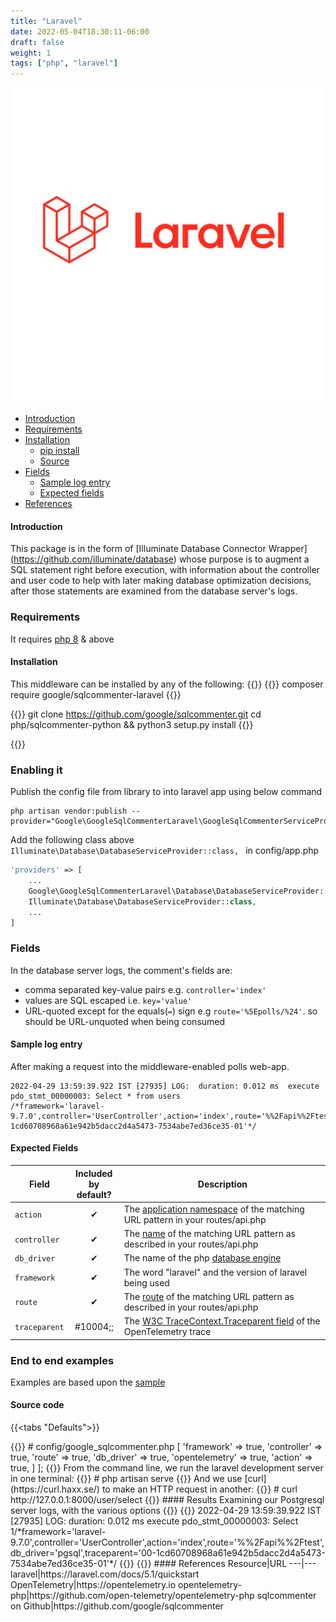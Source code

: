 ```yaml
---
title: "Laravel"
date: 2022-05-04T18:30:11-06:00
draft: false
weight: 1
tags: ["php", "laravel"]
---
```


![](/images/laravel-logo.jpeg)

- [Introduction](#introduction)
- [Requirements](#requirements)
- [Installation](#installation)
    - [pip install](#pip-install)
    - [Source](#source)
- [Fields](#fields)
    - [Sample log entry](#sample-log-entry)
    - [Expected fields](#expected-fields)
- [References](#references)

#### Introduction

This package is in the form of [Illuminate Database Connector Wrapper] (https://github.com/illuminate/database) whose purpose is to augment a SQL statement right before execution, with information about the controller and user code to help with later making database optimization decisions, after those statements are examined from the database server's logs.

### Requirements

It requires [php 8](https://www.php.net) & above

#### Installation
This middleware can be installed by any of the following:
{{<tabs composer source>}}
{{<highlight shell>}}
composer require google/sqlcommenter-laravel
{{</highlight>}}

{{<highlight shell>}}
git clone https://github.com/google/sqlcommenter.git
cd php/sqlcommenter-python && python3 setup.py install
{{</highlight>}}

{{</tabs>}}

### Enabling it

Publish the config file from library to into laravel app using below command

```shell
php artisan vendor:publish --provider="Google\GoogleSqlCommenterLaravel\GoogleSqlCommenterServiceProvider"

```

Add the following class above ``Illuminate\Database\DatabaseServiceProvider::class,
`` in config/app.php
```php
'providers' => [
    ...
    Google\GoogleSqlCommenterLaravel\Database\DatabaseServiceProvider::class,
    Illuminate\Database\DatabaseServiceProvider::class,
    ...
]
```


### Fields

In the database server logs, the comment's fields are:

* comma separated key-value pairs e.g. `controller='index'`
* values are SQL escaped i.e. `key='value'`
* URL-quoted except for the equals(`=`) sign e.g `route='%5Epolls/%24'`. so should be URL-unquoted when being consumed

#### Sample log entry

After making a request into the middleware-enabled polls web-app.

```shell
2022-04-29 13:59:39.922 IST [27935] LOG:  duration: 0.012 ms  execute pdo_stmt_00000003: Select * from users
/*framework='laravel-9.7.0',controller='UserController',action='index',route='%%2Fapi%%2Ftest',db_driver='pgsql',traceparent='00-1cd60708968a61e942b5dacc2d4a5473-7534abe7ed36ce35-01'*/
```

#### Expected Fields

Field| Included <br /> by default?                    |Description
---|------------------------------------------------|---
`action`| <div style="text-align: center">&#10004;</div> |The [application namespace](https://laravel.com/docs/9.x/controllers) of the matching URL pattern in your routes/api.php
`controller`| <div style="text-align: center">&#10004;</div> |The [name](https://laravel.com/docs/9.x/controllers) of the matching URL pattern as described in your routes/api.php
`db_driver`| <div style="text-align: center">&#10004;</div> |The name of the php [database engine](https://laravel.com/docs/9.x/database)
`framework`| <div style="text-align: center">&#10004;</div> |The word "laravel" and the version of laravel being used
`route`| <div style="text-align: center">&#10004;</div> |The [route](https://laravel.com/docs/9.x/routing) of the matching URL pattern as described in your routes/api.php
`traceparent`| <div style="text-align: center">#10004;;</div> |The [W3C TraceContext.Traceparent field](https://www.w3.org/TR/trace-context/#traceparent-field) of the OpenTelemetry trace

### End to end examples

Examples are based upon the [sample](https://github.com/google/sqlcommenter/tree/master/php/sqlcommenter-php/samples/sqlcommenter-laravel)

#### Source code

{{<tabs "Defaults">}}

<div>
{{<highlight python>}}
# config/google_sqlcommenter.php

<?php
return [

    /*
    |
    | These parameters enables/disable whether the specified info can be
    | appended to the query
    */
    'include' => [
        'framework' => true,
        'controller' => true,
        'route' => true,
        'db_driver' => true,
        'opentelemetry' => true,
        'action' => true,
    ]

];
{{</highlight>}}

From the command line, we run the laravel development server in one terminal:

{{<highlight shell>}}
# php artisan serve
{{</highlight>}}

And we use [curl](https://curl.haxx.se/) to make an HTTP request in another:

{{<highlight shell>}}
# curl http://127.0.0.1:8000/user/select
{{</highlight>}}

#### Results

Examining our Postgresql server logs, with the various options

{{<tabs "Defaults">}}

{{<highlight shell>}}
2022-04-29 13:59:39.922 IST [27935] LOG:  duration: 0.012 ms  execute pdo_stmt_00000003: Select 1/*framework='laravel-9.7.0',controller='UserController',action='index',route='%%2Fapi%%2Ftest',db_driver='pgsql',traceparent='00-1cd60708968a61e942b5dacc2d4a5473-7534abe7ed36ce35-01'*/
{{</highlight>}}

{{</tabs>}}

#### References

Resource|URL
---|---
laravel|https://laravel.com/docs/5.1/quickstart
OpenTelemetry|https://opentelemetry.io
opentelemetry-php|https://github.com/open-telemetry/opentelemetry-php
sqlcommenter on Github|https://github.com/google/sqlcommenter
